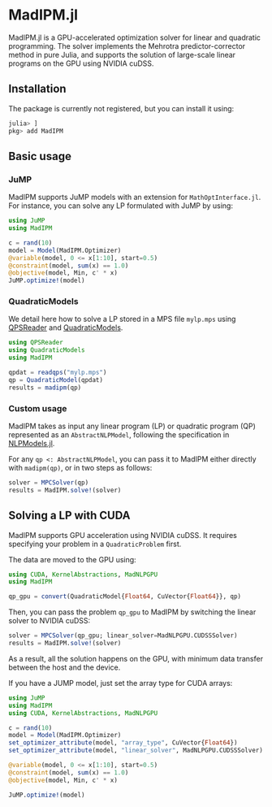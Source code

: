 # MadIPM.jl

MadIPM.jl is a GPU-accelerated optimization solver for linear and quadratic programming.
The solver implements the Mehrotra predictor-corrector method in pure Julia,
and supports the solution of large-scale linear programs on the GPU using NVIDIA cuDSS.

## Installation

The package is currently not registered, but you can install it using:

```julia
julia> ]
pkg> add MadIPM
```

## Basic usage

### JuMP

MadIPM supports JuMP models with an extension for `MathOptInterface.jl`.
For instance, you can solve any LP formulated with JuMP by using:

```julia
using JuMP
using MadIPM

c = rand(10)
model = Model(MadIPM.Optimizer)
@variable(model, 0 <= x[1:10], start=0.5)
@constraint(model, sum(x) == 1.0)
@objective(model, Min, c' * x)
JuMP.optimize!(model)
```

### QuadraticModels

We detail here how to solve a LP stored in a MPS file `mylp.mps` using [QPSReader](https://github.com/JuliaSmoothOptimizers/QPSReader.jl) and [QuadraticModels](https://github.com/JuliaSmoothOptimizers/QuadraticModels.jl).

```julia
using QPSReader
using QuadraticModels
using MadIPM

qpdat = readqps("mylp.mps")
qp = QuadraticModel(qpdat)
results = madipm(qp)
```

### Custom usage

MadIPM takes as input any linear program (LP) or quadratic program (QP) represented as an `AbstractNLPModel`,
following the specification in [NLPModels.jl](https://github.com/JuliaSmoothOptimizers/NLPModels.jl/).

For any `qp <: AbstractNLPModel`, you can pass it to MadIPM either directly with `madipm(qp)`, or in two steps as follows:

```julia
solver = MPCSolver(qp)
results = MadIPM.solve!(solver)
```

## Solving a LP with CUDA

MadIPM supports GPU acceleration using NVIDIA cuDSS.
It requires specifying your problem in a `QuadraticProblem` first.

The data are moved to the GPU using:
```julia
using CUDA, KernelAbstractions, MadNLPGPU
using MadIPM

qp_gpu = convert(QuadraticModel{Float64, CuVector{Float64}}, qp)
```
Then, you can pass the problem `qp_gpu` to MadIPM by switching
the linear solver to NVIDIA cuDSS:
```julia
solver = MPCSolver(qp_gpu; linear_solver=MadNLPGPU.CUDSSSolver)
results = MadIPM.solve!(solver)
```
As a result, all the solution happens on the GPU, with minimum data transfer
between the host and the device.

If you have a JUMP model, just set the array type for CUDA arrays:
```julia
using JuMP
using MadIPM
using CUDA, KernelAbstractions, MadNLPGPU

c = rand(10)
model = Model(MadIPM.Optimizer)
set_optimizer_attribute(model, "array_type", CuVector{Float64})
set_optimizer_attribute(model, "linear_solver", MadNLPGPU.CUDSSSolver)

@variable(model, 0 <= x[1:10], start=0.5)
@constraint(model, sum(x) == 1.0)
@objective(model, Min, c' * x)

JuMP.optimize!(model)
```
